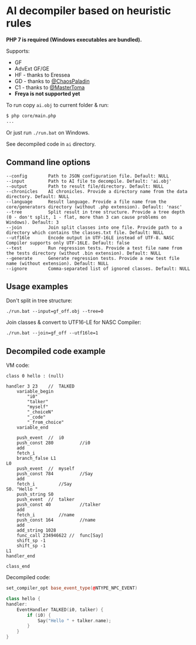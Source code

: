 # AI decompiler based on heuristic rules

**PHP 7 is required (Windows executables are bundled).**

Supports:

* GF
* AdvExt GF/GE
* HF - thanks to Eressea
* GD - thanks to [@ChaosPaladin](https://github.com/ChaosPaladin)
* C1 - thanks to [@MasterToma](https://github.com/master-toma)
* **Freya is not supported yet**

To run copy `ai.obj` to current folder & run:

```bash
$ php core/main.php
...
```

Or just run `./run.bat` on Windows.

See decompiled code in `ai` directory.

## Command line options

```
--config        Path to JSON configuration file. Default: NULL
--input         Path to AI file to decompile. Default: 'ai.obj'
--output        Path to result file/directory. Default: NULL
--chronicles    AI chronicles. Provide a directory name from the data directory. Default: NULL
--language      Result language. Provide a file name from the core/generators directory (without .php extension). Default: 'nasc'
--tree          Split result in tree structure. Provide a tree depth (0 - don't split, 1 - flat, more than 3 can cause problems on Windows). Default: 3
--join          Join split classes into one file. Provide path to a directory which contains the classes.txt file. Default: NULL
--utf16le       Encode output in UTF-16LE instead of UTF-8. NASC Compiler supports only UTF-16LE. Default: false
--test          Run regression tests. Provide a test file name from the tests directory (without .bin extension). Default: NULL
--generate      Generate regression tests. Provide a new test file name (without extension). Default: NULL
--ignore        Comma-separated list of ignored classes. Default: NULL
```

## Usage examples

Don't split in tree structure:

```
./run.bat --input=gf_off.obj --tree=0
```

Join classes & convert to UTF16-LE for NASC Compiler:

```
./run.bat --join=gf_off --utf16le=1
```

## Decompiled code example

VM code:

```
class 0 hello : (null)

handler 3 23	//  TALKED
	variable_begin
		"i0"
		"talker"
		"myself"
		"_choiceN"
		"_code"
		"_from_choice"
	variable_end

	push_event	//  i0
	push_const 280			//i0
	add
	fetch_i
	branch_false L1
L0
	push_event	//  myself
	push_const 784			//Say
	add
	fetch_i			//Say
S0.	"Hello "
	push_string S0
	push_event	//  talker
	push_const 40			//talker
	add
	fetch_i			//name
	push_const 164			//name
	add
	add_string 1028
	func_call 234946622	//  func[Say]
	shift_sp -1
	shift_sp -1
L1
handler_end

class_end
```

Decompiled code:

```c++
set_compiler_opt base_event_type(@NTYPE_NPC_EVENT)

class hello {
handler:
	EventHandler TALKED(i0, talker) {
		if (i0) {
			Say("Hello " + talker.name);
		}
	}
}
```
